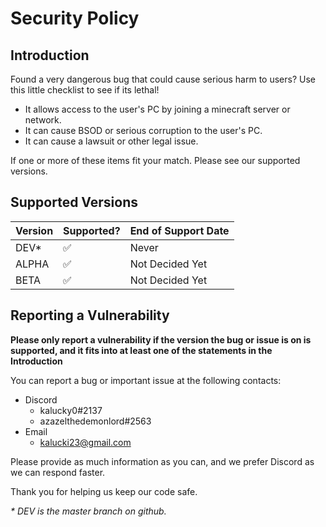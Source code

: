 # Security Policy

## Introduction

Found a very dangerous bug that could cause serious harm to users? Use this little checklist to see if its lethal!

- It allows access to the user's PC by joining a minecraft server or network.
- It can cause BSOD or serious corruption to the user's PC.
- It can cause a lawsuit or other legal issue.

If one or more of these items fit your match. Please see our supported versions.

## Supported Versions

| Version 	| Supported? 	| End of Support Date 	|
|---------	|------------	|---------------------	|
| DEV\*     |  ✅       	| Never               	|
| ALPHA   	|  ✅        	| Not Decided Yet     	|
| BETA   	|  ✅        	| Not Decided Yet     	|


## Reporting a Vulnerability

**Please only report a vulnerability if the version the bug or issue is on is supported, and it fits into at least one of the statements in the Introduction**

You can report a bug or important issue at the following contacts:

- Discord
  + kalucky0#2137
  + azazelthedemonlord#2563
- Email
  + kalucki23@gmail.com

Please provide as much information as you can, and we prefer Discord as we can respond faster.

Thank you for helping us keep our code safe.

*\* DEV is the master branch on github.*
